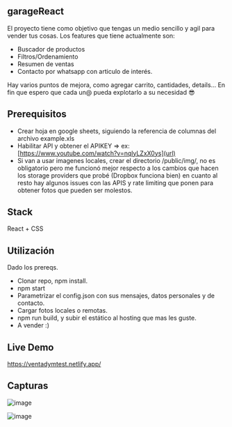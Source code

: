 ## garageReact
El proyecto tiene como objetivo que tengas un medio sencillo y agil para vender tus cosas.
Los features que tiene actualmente son:
- Buscador de productos
- Filtros/Ordenamiento
- Resumen de ventas
- Contacto por whatsapp con articulo de interés.

Hay varios puntos de mejora, como agregar carrito, cantidades, details... 
En fin que espero que cada un@ pueda explotarlo a su necesidad 😎


## Prerequisitos
- Crear hoja en google sheets, siguiendo la referencia de columnas del archivo example.xls
- Habilitar API y obtener el APIKEY =>  ex: [https://www.youtube.com/watch?v=nqlyLZxX0ys](url)
- Si van a usar imagenes locales, crear el directorio /public/img/, no es obligatorio pero me funcionó mejor respecto a los cambios que hacen los storage providers que probé (Dropbox funciona bien) en cuanto al resto hay algunos issues con las APIS y rate limiting que ponen para obtener fotos que pueden ser molestos.

## Stack 
React + CSS

## Utilización
Dado los prereqs.
- Clonar repo, npm install.
- npm start
- Parametrizar el config.json con sus mensajes, datos personales y de contacto.
- Cargar fotos locales o remotas.
- npm run build, y subir el estático al hosting que mas les guste.
- A vender :)

## Live Demo
  https://ventadymtest.netlify.app/

## Capturas

![image](https://github.com/mtofani/garageReact/assets/69044164/9f20496a-0d05-4d45-a981-fddb2ea26a63)


![image](https://github.com/mtofani/garageReact/assets/69044164/a0150ab3-c690-4d6e-a780-cbbea01b1698)

  
